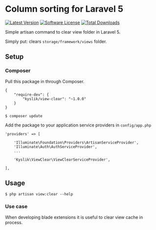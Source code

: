 # Column sorting for Laravel 5
[![Latest Version](https://img.shields.io/github/release/Kyslik/view-clear.svg?style=flat-square)](https://github.com/Kyslik/column-sortable/releases)
[![Software License](https://img.shields.io/badge/license-MIT-brightgreen.svg?style=flat-square)](LICENSE.md)
[![Total Downloads](https://img.shields.io/packagist/dt/Kyslik/view-clear.svg?style=flat-square)](https://packagist.org/packages/Kyslik/view-clear)

Simple artisan command to clear view folder in Laravel 5.

Simply put: clears `storage/framework/views` folder.


## Setup

### Composer

Pull this package in through Composer.

```
{
    "require-dev": {
        "kyslik/view-clear": "~1.0.0"
    }
}
```

    $ composer update
    

Add the package to your application service providers in `config/app.php`

```
'providers' => [
    
    'Illuminate\Foundation\Providers\ArtisanServiceProvider',
    'Illuminate\Auth\AuthServiceProvider',
    ...
    
    'Kyslik\ViewClear\ViewClearServiceProvider',

],
```

## Usage

    $ php artisan view:clear --help

### Use case

When developing blade extensions it is useful to clear view cache in process.
